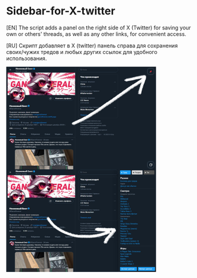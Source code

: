 # Sidebar-for-X-twitter
[EN] The script adds a panel on the right side of X (Twitter) for saving your own or others' threads, as well as any other links, for convenient access.

[RU] Скрипт добавляет в X (twitter) панель справа для сохранения своих/чужих тредов и любых других ссылок для удобного использования.

<a href="https://github.com/GanstFeveral/Sidebar-for-X-twitter/blob/main/images/sidebar2.jpg" target="_blank"><img src="https://github.com/GanstFeveral/Sidebar-for-X-twitter/blob/main/images/sidebar2.jpg" width="400px" style="float:left; margin-right:10px"></a>
<a href="https://github.com/GanstFeveral/Sidebar-for-X-twitter/blob/main/images/sidebar.jpg" target="_blank"><img src="https://github.com/GanstFeveral/Sidebar-for-X-twitter/blob/main/images/sidebar.jpg" width="400px"></a>
